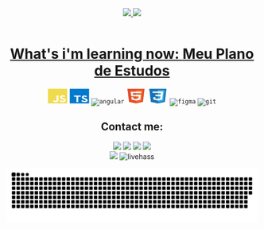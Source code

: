 <div align="center">
<a href="https://github.com/livehass">
<img height="145em" src="https://github-readme-stats-git-masterrstaa-rickstaa.vercel.app/api?username=livehass&show_icons=true&include_all_commits=true&count_private=true&theme=github_dark"/>
<img height="145em" src="https://github-readme-stats.vercel.app/api/top-langs/?username=livehass&layout=compact&langs_count=7&theme=github_dark"/>
</div>

</div>
<div align="center""><br>
 <h1>What's i'm learning now: <a href="https://github.com/livehass/Guia-estudos-front-end"> Meu Plano de Estudos<a/></h1>
 
 <code><img alt="js" height="30" width="40" src="https://raw.githubusercontent.com/devicons/devicon/master/icons/javascript/javascript-plain.svg"></code>
 <code><img alt="ts" height="30" width="40" src="https://raw.githubusercontent.com/devicons/devicon/master/icons/typescript/typescript-plain.svg"></code>
 <code><img alt="angular" height="30" width="40" src="https://cdn.jsdelivr.net/gh/devicons/devicon/icons/angularjs/angularjs-original.svg"></code>
 <code><img alt="html" height="30" width="40" src="https://raw.githubusercontent.com/devicons/devicon/master/icons/html5/html5-original.svg"></code>
 <code><img alt="CSS" height="30" width="40" src="https://raw.githubusercontent.com/devicons/devicon/master/icons/css3/css3-original.svg"></code>
 <code><img alt="figma" height="30" width="40" src="https://cdn.jsdelivr.net/gh/devicons/devicon/icons/figma/figma-original.svg"></code>
 <code><img alt="git" height="30" width="40" src="https://cdn.jsdelivr.net/gh/devicons/devicon/icons/git/git-original.svg"></code>
</div>
                      
<div align="center"> 
   <h2> Contact me: </h2>
<a href="https://www.linkedin.com/in/jorge-felipe-silva-26b29b11a/" target="_blank"><img src="https://img.shields.io/badge/-LinkedIn-%230077B5?style=for-the-badge&logo=linkedin&logoColor=black" target="_blank"></a> 
  <a href="mailto:Silva.felipe12@hotmail.com"><img src="https://img.shields.io/badge/Microsoft_Outlook-0078D4?style=for-the-badge&logo=microsoft-outlook&logoColor=black" target="_blank"></a>
  <a href="https://www.instagram.com/felipe.siper/" target="_blank"><img src="https://img.shields.io/badge/-Instagram-%23E4405F?style=for-the-badge&logo=instagram&logoColor=black" target="_blank"></a>
 	<a href="https://www.twitch.tv/sieuus" target="_blank"><img src="https://img.shields.io/badge/Twitch-9146FF?style=for-the-badge&logo=twitch&logoColor=black" target="_blank"></a>

</div>
<div align="center">
<a href="https://github.com/livehass?tab=repositories" target="_blank"><img src="https://img.shields.io/badge/Meus-projetos-green" target="_blank"></a>
<img src="https://komarev.com/ghpvc/?username=livehass&label=Profile%20views&color=0e75b6&style=flat" alt="livehass"> </a></p>
                                                                                                                    
 ![snake svg](https://github.com/livehass/livehass/blob/output/github-contribution-grid-snake-dark.svg)                                                                                                                   
</div>








